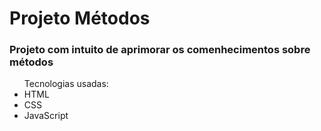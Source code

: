 <h1>Projeto Métodos</h1>
<h3>Projeto com intuito de aprimorar os comenhecimentos sobre métodos</h3>
<ul>
  Tecnologias usadas:
  <li>HTML</li>
  <li>CSS</li>
  <li>JavaScript</li>
</ul>
